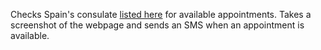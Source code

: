 Checks Spain's consulate [listed here](https://www.exteriores.gob.es/Consulados/toronto/es/ServiciosConsulares/Paginas/index.aspx?scco=Canad%c3%a1&scd=280&scca=Pasaportes+y+otros+documentos&scs=Pasaportes+-+Requisitos+y+procedimiento+para+obtenerlo) for available appointments. Takes a screenshot of the webpage and sends an SMS when an appointment is available.